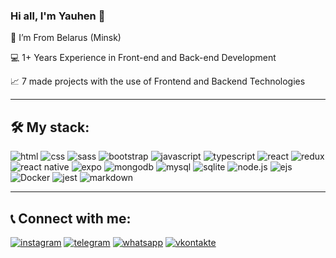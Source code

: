 ### Hi all, I'm Yauhen 👋

📍 I’m From Belarus (Minsk)

💻 1+ Years Experience in Front-end and Back-end Development

📈 7 made projects with the use of Frontend and Backend Technologies

---
## 🛠 My stack:
![html](https://img.shields.io/badge/html-%23E5522C?style=for-the-badge&logo=html5&logoColor=%23fff)
![css](https://img.shields.io/badge/css3-%232D53E5?style=for-the-badge&logo=css3&logoColor=%23fff)
![sass](https://img.shields.io/badge/sass-%23CD689B?style=for-the-badge&logo=sass&logoColor=%23fff)
![bootstrap](https://img.shields.io/badge/bootstrap-%237C19F9?style=for-the-badge&logo=bootstrap&logoColor=%23fff)
![javascript](https://img.shields.io/badge/javascript-%23F7E025?style=for-the-badge&logo=javascript&logoColor=%23fff)
![typescript](https://img.shields.io/badge/typescript-%23087ECE?style=for-the-badge&logo=typescript&logoColor=%23fff)
![react](https://img.shields.io/badge/react-%231082A7?style=for-the-badge&logo=react&logoColor=%23fff)
![redux](https://img.shields.io/badge/redux-%23864BC8?style=for-the-badge&logo=redux&logoColor=%23fff)
![react native](https://img.shields.io/badge/react%20native-%235ED3F3?style=for-the-badge&logo=react&logoColor=%23fff)
![expo](https://img.shields.io/badge/Expo-%232b292b?style=for-the-badge&logo=expo&logoColor=%23fff)
![mongodb](https://img.shields.io/badge/mongodb-%2355AD47?style=for-the-badge&logo=mongodb&logoColor=%23fff)
![mysql](https://img.shields.io/badge/mysql-%23E38A08?style=for-the-badge&logo=mysql&logoColor=%23fff)
![sqlite](https://img.shields.io/badge/sqlite-%230986C8?style=for-the-badge&logo=sqlite&logoColor=%23fff)
![node.js](https://img.shields.io/badge/node.js-%238FC708?style=for-the-badge&logo=node.js&logoColor=%23fff)
![ejs](https://img.shields.io/badge/ejs-%23BCCB78?style=for-the-badge&logo=ejs&logoColor=%23fff)
![Docker](https://img.shields.io/badge/Docker-%232496ED?style=for-the-badge&logo=Docker&logoColor=%23fff)
![jest](https://img.shields.io/badge/jest-%23CC4B21?style=for-the-badge&logo=jest&logoColor=%23fff)
![markdown](https://img.shields.io/badge/markdown-%232B292B?style=for-the-badge&logo=markdown&logoColor=%23fff)

---
## 📞 Connect with me:
[![instagram](https://img.shields.io/badge/instagram-%23e621d6?style=for-the-badge&logo=instagram&logoColor=%23fff)](https://www.instagram.com/kebikov/)
[![telegram](https://img.shields.io/badge/telegram-%2338ACE2?style=for-the-badge&logo=telegram&logoColor=%23fff)](https://t.me/+375296949843)
[![whatsapp](https://img.shields.io/badge/whatsapp-%2349C859?style=for-the-badge&logo=whatsapp&logoColor=%23fff)](https://call.whatsapp.com/voice/JaIvChKLf5aMvVF51pPuIU)
[![vkontakte](https://img.shields.io/badge/vkontakte-%230077FF?style=for-the-badge&logo=vk&logoColor=%23fff)](https://vk.com/id58859701/)
